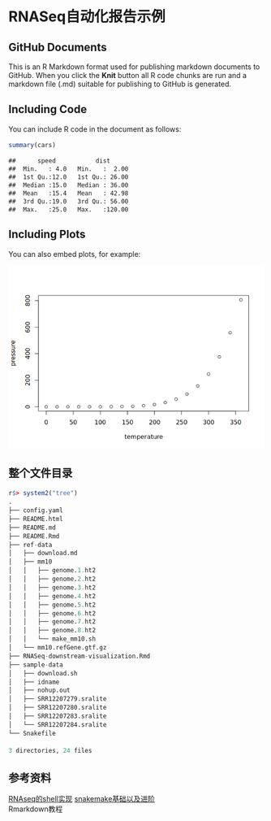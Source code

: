 RNASeq自动化报告示例
================

## GitHub Documents

This is an R Markdown format used for publishing markdown documents to
GitHub. When you click the **Knit** button all R code chunks are run and
a markdown file (.md) suitable for publishing to GitHub is generated.

## Including Code

You can include R code in the document as follows:

``` r
summary(cars)
```

    ##      speed           dist       
    ##  Min.   : 4.0   Min.   :  2.00  
    ##  1st Qu.:12.0   1st Qu.: 26.00  
    ##  Median :15.0   Median : 36.00  
    ##  Mean   :15.4   Mean   : 42.98  
    ##  3rd Qu.:19.0   3rd Qu.: 56.00  
    ##  Max.   :25.0   Max.   :120.00

## Including Plots

You can also embed plots, for example:

![](README_files/figure-gfm/pressure-1.png)<!-- -->

## 整个文件目录

``` r
r$> system2("tree")
.
├── config.yaml
├── README.html
├── README.md
├── README.Rmd
├── ref-data
│   ├── download.md
│   ├── mm10
│   │   ├── genome.1.ht2
│   │   ├── genome.2.ht2
│   │   ├── genome.3.ht2
│   │   ├── genome.4.ht2
│   │   ├── genome.5.ht2
│   │   ├── genome.6.ht2
│   │   ├── genome.7.ht2
│   │   ├── genome.8.ht2
│   │   └── make_mm10.sh
│   └── mm10.refGene.gtf.gz
├── RNASeq-downstream-visualization.Rmd
├── sample-data
│   ├── download.sh
│   ├── idname
│   ├── nohup.out
│   ├── SRR12207279.sralite
│   ├── SRR12207280.sralite
│   ├── SRR12207283.sralite
│   └── SRR12207284.sralite
└── Snakefile

3 directories, 24 files
```

## 参考资料

[RNAseq的shell实现](https://cloud.tencent.com/developer/article/2032040?areaSource=103001.3&traceId=QJYAdFlgD1P1-2_Xsv3Z4)
[snakemake基础以及进阶](https://felicia-yjzhang.gitbooks.io/bioinfo-training/content/snakemakeshi-yong.html)  
Rmarkdown教程
